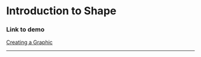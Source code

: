 # Introduction to Shape

### Link to demo

[Creating a Graphic](https://edelprior.github.io/GenerativeCoding/02_shape/02_04/index.html)

---
